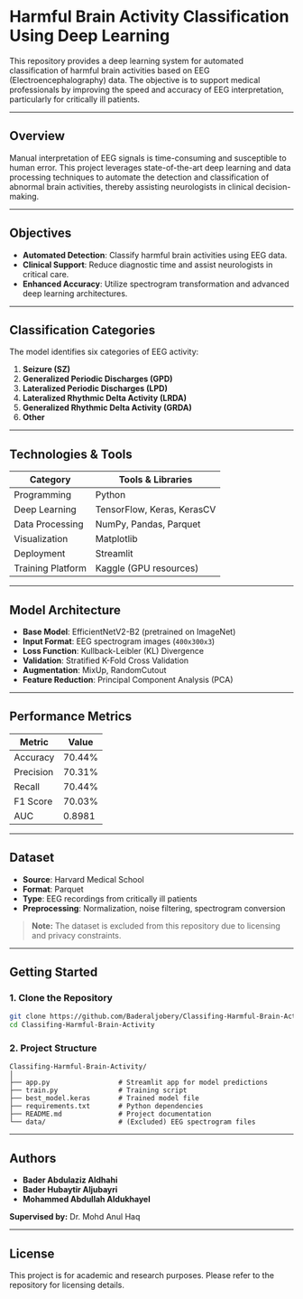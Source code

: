 # Harmful Brain Activity Classification Using Deep Learning

This repository provides a deep learning system for automated classification of harmful brain activities based on EEG (Electroencephalography) data. The objective is to support medical professionals by improving the speed and accuracy of EEG interpretation, particularly for critically ill patients.

---

## Overview

Manual interpretation of EEG signals is time-consuming and susceptible to human error. This project leverages state-of-the-art deep learning and data processing techniques to automate the detection and classification of abnormal brain activities, thereby assisting neurologists in clinical decision-making.

---

## Objectives

- **Automated Detection**: Classify harmful brain activities using EEG data.
- **Clinical Support**: Reduce diagnostic time and assist neurologists in critical care.
- **Enhanced Accuracy**: Utilize spectrogram transformation and advanced deep learning architectures.

---

## Classification Categories

The model identifies six categories of EEG activity:

1. **Seizure (SZ)**
2. **Generalized Periodic Discharges (GPD)**
3. **Lateralized Periodic Discharges (LPD)**
4. **Lateralized Rhythmic Delta Activity (LRDA)**
5. **Generalized Rhythmic Delta Activity (GRDA)**
6. **Other**

---

## Technologies & Tools

| Category          | Tools & Libraries                        |
|-------------------|------------------------------------------|
| Programming       | Python                                   |
| Deep Learning     | TensorFlow, Keras, KerasCV               |
| Data Processing   | NumPy, Pandas, Parquet                   |
| Visualization     | Matplotlib                               |
| Deployment        | Streamlit                                |
| Training Platform | Kaggle (GPU resources)                   |

---

## Model Architecture

- **Base Model**: EfficientNetV2-B2 (pretrained on ImageNet)
- **Input Format**: EEG spectrogram images (`400x300x3`)
- **Loss Function**: Kullback-Leibler (KL) Divergence
- **Validation**: Stratified K-Fold Cross Validation
- **Augmentation**: MixUp, RandomCutout
- **Feature Reduction**: Principal Component Analysis (PCA)

---

## Performance Metrics

| Metric    | Value     |
|-----------|-----------|
| Accuracy  | 70.44%    |
| Precision | 70.31%    |
| Recall    | 70.44%    |
| F1 Score  | 70.03%    |
| AUC       | 0.8981    |

---

## Dataset

- **Source**: Harvard Medical School
- **Format**: Parquet
- **Type**: EEG recordings from critically ill patients
- **Preprocessing**: Normalization, noise filtering, spectrogram conversion

> **Note:** The dataset is excluded from this repository due to licensing and privacy constraints.

---

## Getting Started

### 1. Clone the Repository

```bash
git clone https://github.com/Baderaljobery/Classifing-Harmful-Brain-Activity.git
cd Classifing-Harmful-Brain-Activity
```

### 2. Project Structure

```
Classifing-Harmful-Brain-Activity/
│
├── app.py                 # Streamlit app for model predictions
├── train.py               # Training script
├── best_model.keras       # Trained model file
├── requirements.txt       # Python dependencies
├── README.md              # Project documentation
└── data/                  # (Excluded) EEG spectrogram files
```

---

## Authors

- **Bader Abdulaziz Aldhahi**
- **Bader Hubaytir Aljubayri**
- **Mohammed Abdullah Aldukhayel**

**Supervised by:** Dr. Mohd Anul Haq

---

## License

This project is for academic and research purposes. Please refer to the repository for licensing details.

